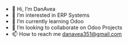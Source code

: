 - 👋 Hi, I’m DanAvea
- 👀 I’m interested in ERP Systems
- 🌱 I’m currently learning Odoo
- 💞️ I’m looking to collaborate on Odoo Projects
- 📫 How to reach me danavea351@gmail.com

<!---
DanAvea/DanAvea is a ✨ special ✨ repository because its `README.md` (this file) appears on your GitHub profile.
You can click the Preview link to take a look at your changes.
--->

